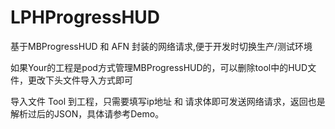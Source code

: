 # LPHProgressHUD

基于MBProgressHUD 和 AFN 封装的网络请求,便于开发时切换生产/测试环境

如果Your的工程是pod方式管理MBProgressHUD的，可以删除tool中的HUD文件，更改下头文件导入方式即可

导入文件 Tool 到工程，只需要填写ip地址 和 请求体即可发送网络请求，返回也是解析过后的JSON，具体请参考Demo。
